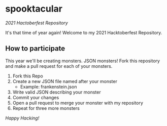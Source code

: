 # spooktacular
*2021 Hactoberfest Repository*

It's that time of year again! Welcome to my 2021 Hacktoberfest Repository.

## How to participate
This year we'll be creating monsters. JSON monsters! Fork this repository and make a pull request for each of your monsters.

1. Fork this Repo
2. Create a new JSON file named after your monster
    * Example: frankenstein.json
3. Write valid JSON describing your monster
4. Commit your changes
5. Open a pull request to merge your monster with my repository
6. Repeat for three more monsters

*Happy Hacking!*
